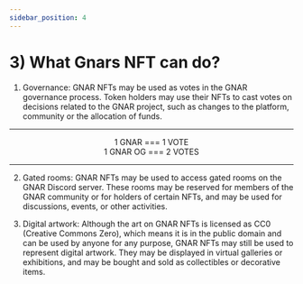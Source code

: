 ```yaml
---
sidebar_position: 4
---
```


# 3) What Gnars NFT can do?

1) Governance: GNAR NFTs may be used as votes in the GNAR governance process. Token holders may use their NFTs to cast votes on decisions related to the GNAR project, such as changes to the platform, community or the allocation of funds.

---

<center>
                                       1 GNAR     === 1 VOTE    
</center>
<center>
                                       1 GNAR OG  === 2 VOTES

</center>

---

2) Gated rooms: GNAR NFTs may be used to access gated rooms on the GNAR Discord server. These rooms may be reserved for members of the GNAR community or for holders of certain NFTs, and may be used for discussions, events, or other activities.

3) Digital artwork: Although the art on GNAR NFTs is licensed as CC0 (Creative Commons Zero), which means it is in the public domain and can be used by anyone for any purpose, GNAR NFTs may still be used to represent digital artwork. They may be displayed in virtual galleries or exhibitions, and may be bought and sold as collectibles or decorative items.
